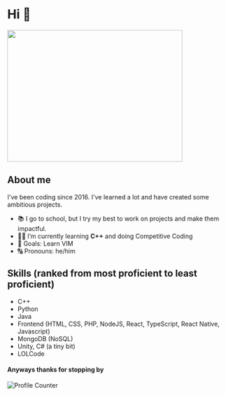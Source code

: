 # Hi 👋
<img src="https://github.com/demartini/demartini/blob/master/code.gif" width="400" height="300" />


## About me
I've been coding since 2016. I've learned a lot and have created some ambitious projects.

- 📚 I go to school, but I try my best to work on projects and make them impactful.
- 👨‍🎓 I’m currently learning **C++** and doing Competitive Coding
- 🎯 Goals: Learn VIM
- 🔠 Pronouns: he/him

## Skills (ranked from most proficient to least proficient)
- C++
- Python
- Java
- Frontend (HTML, CSS, PHP, NodeJS, React, TypeScript, React Native, Javascript)
- MongoDB (NoSQL)
- Unity, C# (a tiny bit)
- LOLCode


#### Anyways thanks for stopping by

![Profile Counter](https://komarev.com/ghpvc/?username=electricSoda&color=green)


